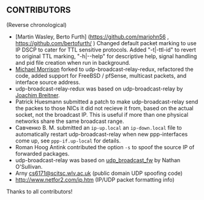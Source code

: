 CONTRIBUTORS
-----------------

(Reverse chronological)
-   [Martin Wasley, Berto Furth] (https://github.com/marjohn56 ,
    https://github.com/bertofurth/ ) Changed default packet
    marking to use IP DSCP to cater for TTL sensitive protocols.
    Added "-t|-ttl-id" to revert to original TTL marking,
    "-h|--help" for descriptive help, signal handling and pid file
    creation when run in background.
-   [Michael Morrison](https://github.com/sonicsnes) forked to
    udp-broadcast-relay-redux, refactored the code, added support for
    FreeBSD / pfSense, multicast packets, and interface source address.
-   udp-broadcast-relay-redux was based on udp-broadcast-relay by
    [Joachim Breitner](https://github.com/nomeata).
-   Patrick Huesmann submitted a patch to make udp-broadcast-relay send
    the packes to those NICs it did not recieve it from, based on the
    actual socket, not the broadcast IP. This is useful if more than one
    physical networks share the same broadcast range.
-   Савченко В. М. submitted an `ip-up.local` an `ip-down.local` file to
    automatically restart udp-broadcast-relay when new ppp-interfaces
    come up, see `ppp-if.up-local` for details.
-   Roman Hoog Antink contributed the option `-s` to spoof the source IP of
    forwarded packages.
- udp-broadcast-relay was based on
  [udp_broadcast_fw](http://www.serverquery.com/udp_broadcast_fw/)
  by Nathan O'Sullivan.
- Arny <cs6171@scitsc.wlv.ac.uk> (public domain UDP spoofing code)
- http://www.netfor2.com/ip.htm (IP/UDP packet formatting info)

Thanks to all contributors!
